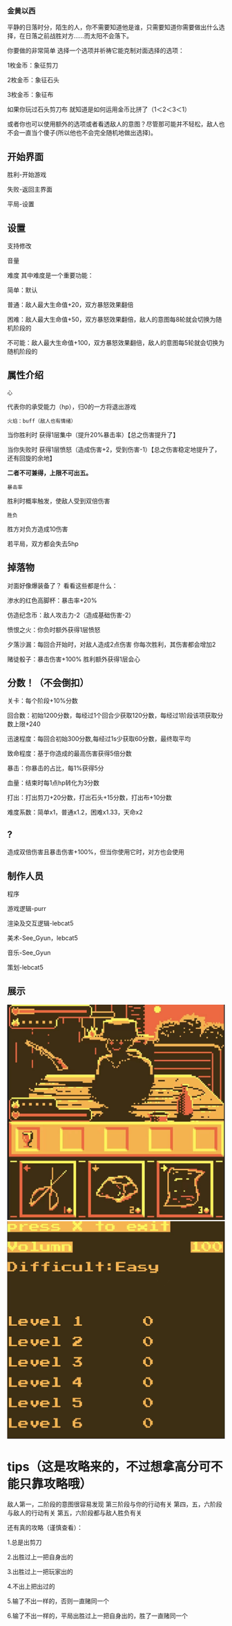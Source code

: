 ### 金黄以西
平静的日落时分，陌生的人，你不需要知道他是谁，只需要知道你需要做出什么选择，在日落之前战胜对方......而太阳不会落下。

你要做的非常简单 选择一个选项并祈祷它能克制对面选择的选项：

1枚金币：象征剪刀

2枚金币：象征石头

3枚金币：象征布

如果你玩过石头剪刀布 就知道是如何运用金币比拼了（1＜2＜3＜1）

或者你也可以使用额外的选项或者看透敌人的意图？尽管那可能并不轻松，敌人也不会一直当个傻子(所以他也不会完全随机地做出选择)。


## 开始界面
胜利-开始游戏

失败-返回主界面

平局-设置

## 设置
支持修改

音量

难度
其中难度是一个重要功能：

简单：默认

普通：敌人最大生命值+20，双方暴怒效果翻倍

困难：敌人最大生命值+50，双方暴怒效果翻倍，敌人的意图每8轮就会切换为随机阶段的

不可能：敌人最大生命值+100，双方暴怒效果翻倍，敌人的意图每5轮就会切换为随机阶段的

## 属性介绍
    心
代表你的承受能力（hp），归0的一方将退出游戏


    火焰：buff（敌人也有情绪）

当你胜利时 获得1层集中（提升20%暴击率）【总之伤害提升了】

当你失败时 获得1层愤怒（造成伤害+2，受到伤害-1）【总之伤害稳定地提升了，还有回旋的余地】

**二者不可兼得，上限不可出五。**


    暴击率

胜利时概率触发，使敌人受到双倍伤害


    胜负

胜方对负方造成10伤害

若平局，双方都会失去5hp


## 掉落物
对面好像爆装备了？  看看这些都是什么：

渗水的红色高脚杯：暴击率+20%

仿造纪念币：敌人攻击力-2（造成基础伤害-2）

愤恨之火：你负时额外获得1层愤怒

夕落沙漏：每回合开始时，对敌人造成2点伤害 你每次胜利，其伤害都会增加2

赌徒骰子：暴击伤害+100% 胜利额外获得1层会心


## 分数！（不会倒扣）
关卡：每个阶段+10%分数

回合数：初始1200分数，每经过1个回合少获取120分数，每经过1阶段该项获取分数上限+240

迅速程度：每回合初始300分数,每经过1s少获取60分数，最终取平均

致命程度：基于你造成的最高伤害获得5倍分数

暴击：你暴击的占比，每1%获得5分

血量：结束时每1点hp转化为3分数

打出：打出剪刀+20分数，打出石头+15分数，打出布+10分数

难度系数：简单x1，普通x1.2，困难x1.33，天命x2



## ?
造成双倍伤害且暴击伤害+100%，但当你使用它时，对方也会使用

## 制作人员
程序

 游戏逻辑-purr

 渲染及交互逻辑-lebcat5

美术-See_Gyun，lebcat5

音乐-See_Gyun

策划-lebcat5

## 展示
![alt text](view.jpg)
![alt text](view2.jpg)

# tips（这是攻略来的，不过想拿高分可不能只靠攻略哦）
敌人第一，二阶段的意图很容易发现
第三阶段与你的行动有关
第四，五，六阶段与敌人的行动有关
第五，六阶段都与敌人胜负有关



还有真的攻略（谨慎查看）：






1.总是出剪刀

2.出胜过上一把自身出的

3.出胜过上一把玩家出的

4.不出上把出过的

5.输了不出一样的，否则一直赌同一个

6.输了不出一样的，平局出胜过上一把自身出的，胜了一直赌同一个
